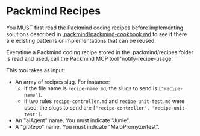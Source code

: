 # Packmind Recipes

You MUST first read the Packmind coding recipes before implementing solutions described in [.packmind/packmind-cookbook.md](.packmind/packmind-cookbook.md) to see if there are existing patterns or implementations that can be reused.

Everytime a Packmind coding recipe stored in the .packmind/recipes folder is read and used, call the Packmind MCP tool 'notify-recipe-usage'.

This tool takes as input:
* An array of recipes slug. For instance: 
  - if the file name is `recipe-name.md`, the slugs to send is `["recipe-name"]`.
  - if two rules `recipe-controller.md` and `recipe-unit-test.md` were used, the slugs to send are `["recipe-controller", "recipe-unit-test"]`.
* An "aiAgent" name. You must indicate "Junie".
* A "gitRepo" name. You must indicate "MaloPromyze/test".
